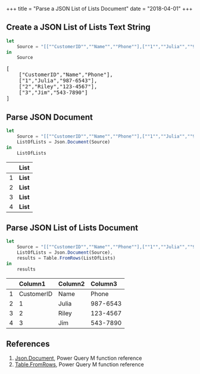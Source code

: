 +++
title = "Parse a JSON List of Lists Document"
date = "2018-04-01"
+++

## Create a JSON List of Lists Text String
```javascript
let
    Source = "[[""CustomerID"",""Name"",""Phone""],[""1"",""Julia"",""987-6543""],[""2"",""Riley"",""123-4567""],[""3"",""Jim"",""543-7890""]]"
in
    Source
```
<pre>
[
    ["CustomerID","Name","Phone"],
    ["1","Julia","987-6543"],
    ["2","Riley","123-4567"],
    ["3","Jim","543-7890"]
]
</pre>

## Parse JSON Document
```javascript
let
    Source = "[[""CustomerID"",""Name"",""Phone""],[""1"",""Julia"",""987-6543""],[""2"",""Riley"",""123-4567""],[""3"",""Jim"",""543-7890""]]",
    ListOfLists = Json.Document(Source)
in
    ListOfLists
```
|     |List
|:---:|:---
|1	  |**List**
|2	  |**List**
|3	  |**List**
|4	  |**List**

## Parse JSON List of Lists Document
```javascript
let
    Source = "[[""CustomerID"",""Name"",""Phone""],[""1"",""Julia"",""987-6543""],[""2"",""Riley"",""123-4567""],[""3"",""Jim"",""543-7890""]]",
    ListOfLists = Json.Document(Source),
    results = Table.FromRows(ListOfLists)
in
    results
```
|     |Column1   |Column2 |Column3
|:---:|:---------|:-------|:------
|1	  |CustomerID|Name    |Phone
|2	  |1         |Julia   |987-6543
|3	  |2         |Riley   |123-4567
|4	  |3         |Jim     |543-7890

## References
1. [Json.Document](https://msdn.microsoft.com/en-us/library/mt260861.aspx), Power Query M function reference
1. [Table.FromRows](https://msdn.microsoft.com/en-us/library/mt260791.aspx), Power Query M function reference
